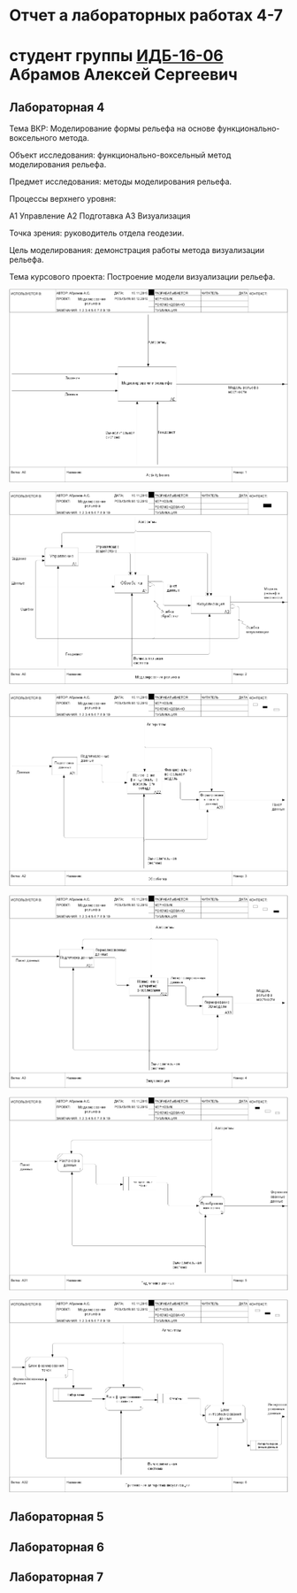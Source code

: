 # Отчет а лабораторных работах 4-7
# студент группы [ИДБ-16-06](https://github.com/stankin/design-2018/wiki/list-idb-16-06) Абрамов Алексей Сергеевич

## Лабораторная 4

Тема ВКР: Моделирование формы рельефа на основе функционально-воксельного метода.

Объект исследования: функционально-воксельный метод моделирования рельефа.

Предмет исследования: методы моделирования рельефа.

Процессы верхнего уровня:

А1 Управление 
А2 Подготавка 
А3 Визуализация

Точка зрения: руководитель отдела геодезии.

Цель моделирования: демонстрация работы метода визуализации рельефа.

Тема курсового проекта: Построение модели визуализации рельефа.

![none](https://github.com/Abramov-Al/Kursovaya/blob/master/model_kurs1.png)

![none](https://github.com/Abramov-Al/Kursovaya/blob/master/model_kurs2.png)

![none](https://github.com/Abramov-Al/Kursovaya/blob/master/model_kurs3.png)

![none](https://github.com/Abramov-Al/Kursovaya/blob/master/model_kurs4.png)

![none](https://github.com/Abramov-Al/Kursovaya/blob/master/model_kurs5.png)

![none](https://github.com/Abramov-Al/Kursovaya/blob/master/model_kurs6.png)

## Лабораторная 5

## Лабораторная 6

## Лабораторная 7
